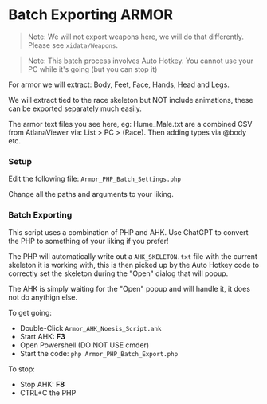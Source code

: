 # Batch Exporting ARMOR

> Note: We will not export weapons here, we will do that differently. Please see `xidata/Weapons`.

> Note: This batch process involves Auto Hotkey. You cannot use your PC while it's going (but you can stop it)

For armor we will extract: Body, Feet, Face, Hands, Head and Legs.

We will extract tied to the race skeleton but NOT include animations, these can be exported separately much easily.

The armor text files you see here, eg: Hume_Male.txt are a combined CSV from AtlanaViewer via: List > PC > (Race). Then adding types via @body etc.

### Setup

Edit the following file: `Armor_PHP_Batch_Settings.php`

Change all the paths and arguments to your liking.

### Batch Exporting

This script uses a combination of PHP and AHK. Use ChatGPT to convert the PHP to something of your liking if you prefer!

The PHP will automatically write out a `AHK_SKELETON.txt` file with the current skeleton it is working with, this is then picked up by the Auto Hotkey code to correctly set the skeleton during the "Open" dialog that will popup.

The AHK is simply waiting for the "Open" popup and will handle it, it does not do anythign else.

To get going:

- Double-Click `Armor_AHK_Noesis_Script.ahk`
- Start AHK: **F3**
- Open Powershell (DO NOT USE cmder)
- Start the code: `php Armor_PHP_Batch_Export.php`

To stop:
- Stop AHK: **F8**
- CTRL+C the PHP 
